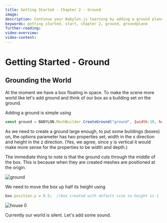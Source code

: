 ```yaml
---
title: Getting Started - Chapter 2 - Ground
image: 
description: Continue your Babylon.js learning by adding a ground plane to your scene.
keywords: getting started, start, chapter 2, ground, groundplane
further-reading: 
video-overview:
video-content:
---
```


# Getting Started - Ground

## Grounding the World
At the moment we have a box floating in space. To make the scene more world like let's add ground and think of our box as a building set on the ground.

Adding a ground is simple using

```javascript
const ground = BABYLON.MeshBuilder.CreateGround("ground", {width:10, height:10});
```
As we need to create a ground large enough, to put some buildings (boxes) on, the options parameter has two properties set, width in the x direction and height in the z direction. (Yes, we agree, since y is vertical it would make more sense for the properties to be width and depth.)

<Playground id="#KBS9I5#67" title="Adding a Ground Playground" description="A playground showing how to add a basic ground plane to your scene." image="/img/playgroundsAndNMEs/gettingStartedGround.jpg"/>

The immediate thing to note is that  the ground cuts through the middle of the box. This is because when they are created meshes are positioned at the origin.

![ground](/img/getstarted/ground.png)

We need to move the box up half its height using

```javascript
box.position.y = 0.5;  //box created with default size so height is 1
```

<Playground id="#KBS9I5#66" title="Adjusting the Box position." description="A playground showing how to adjust the position of the box." image="/img/playgroundsAndNMEs/gettingStartedGround.jpg"/>

![house 0](/img/getstarted/house0.png)

Currently our world is silent. Let's add some sound.

